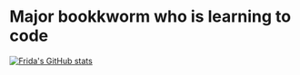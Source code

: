 # Major bookkworm who is learning to code

[![Frida's GitHub stats](https://github-readme-stats.vercel.app/api?username=fridavbg)](https://github.com/fridavbg/github-readme-stats)
